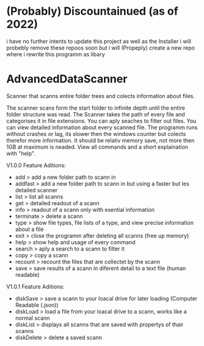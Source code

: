# (Probably) Discountainued (as of 2022)
  i have no further intents to update this project as well as the Installer i will probebly remove these repoos soon 
  but i will (Propeply) create a new repo where i rewrite this programm as libary


# AdvancedDataScanner
Scanner that scanns entire folder trees and colects information about files.

The scanner scans form the start folder to infinite depth until the entire folder structure was read. The Scanner takes the path of every file and categorises it
in file extensions. You can aply seaches to filter out files. You can view detailed information about every scanned file.
The programm runs without crashes or lag, its slower then the windows counter but colects therefor more information. It should be relativ memory save, not more then 1GB
at maximum is neaded.
View all commands and a short explaination with "help".

V1.0.0 Feature Aditions:
- add         > add a new folder path to scann in
- addfast     > add a new folder path to scann in but using a faster but les detailed scanner
- list        > list all scanns
- get         > detailed readout of a scann
- info        > readout of a scann only with esential information
- terminate   > delete a scann
- type        > show file types, file lists of a type, and view precise information about a file
- exit        > close the programm after deleting all scanns (free up memory)
- help        > show help and usage of every command
- search      > aply a search to a scann to filter it
- copy        > copy a scann
- recount     > recount the files that are collectet by the scann
- save        > save results of a scann in diferent detail to a text file (human readable)

V1.0.1 Feature Aditions:
- diskSave    > save a scann to your loacal drive for later loading (Computer Readable (.json))
- diskLoad    > load a file from your loacal drive to a scann, works like a normal scann
- diskList    > displays all scanns that are saved with propertys of thair scanns
- diskDelete  > delete a saved scann
